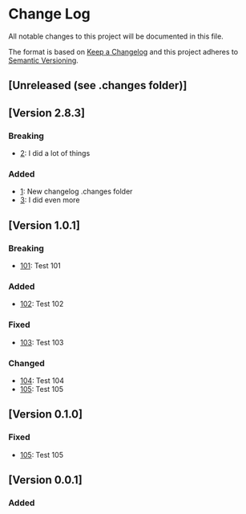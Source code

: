 # Change Log
All notable changes to this project will be documented in this file.

The format is based on [Keep a Changelog](http://keepachangelog.com/)
and this project adheres to [Semantic Versioning](http://semver.org/).

## [Unreleased (see .changes folder)]

## [Version 2.8.3]

### Breaking
- [2](https://github.com/OltaLabs/no-conflict-keep-a-changelog-action/pull/2): I did a lot of things

### Added
- [1](https://github.com/OltaLabs/no-conflict-keep-a-changelog-action/pull/1): New changelog .changes folder
- [3](https://github.com/OltaLabs/no-conflict-keep-a-changelog-action/pull/3): I did even more

## [Version 1.0.1]

### Breaking
- [101](https://github.com/OltaLabs/no-conflict-keep-a-changelog-action/pull/101): Test 101

### Added
- [102](https://github.com/OltaLabs/no-conflict-keep-a-changelog-action/pull/101): Test 102

### Fixed
- [103](https://github.com/OltaLabs/no-conflict-keep-a-changelog-action/pull/101): Test 103

### Changed
- [104](https://github.com/OltaLabs/no-conflict-keep-a-changelog-action/pull/101): Test 104
- [105](https://github.com/OltaLabs/no-conflict-keep-a-changelog-action/pull/101): Test 105

## [Version 0.1.0]

### Fixed
- [105](https://github.com/OltaLabs/no-conflict-keep-a-changelog-action/pull/101): Test 105

## [Version 0.0.1]

### Added
